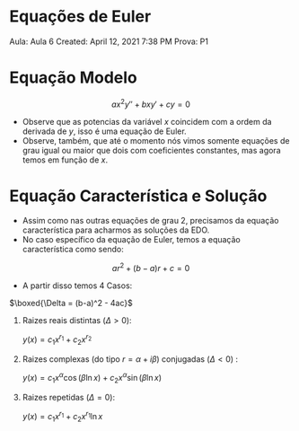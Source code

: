 # Equações de Euler

Aula: Aula 6
Created: April 12, 2021 7:38 PM
Prova: P1

# Equação Modelo

$$
ax^2y'' + bxy' + cy = 0
$$

- Observe que as potencias da variável $x$ coincidem com a ordem da derivada de $y$, isso é uma equação de Euler.
- Observe, também, que até o momento nós vimos somente equações de grau igual ou maior que dois com coeficientes constantes, mas agora temos em função de $x$.

# Equação Característica e Solução

- Assim como nas outras equações de grau 2, precisamos da equação característica para acharmos as soluções da EDO.
- No caso específico da equação de Euler, temos a equação característica como sendo:

$$
ar^2 + (b-a)r + c = 0
$$

- A partir disso temos 4 Casos:

$\boxed{\Delta = (b-a)^2 - 4ac}$

1. Raizes reais distintas ($\Delta > 0$): 
    
    $y(x) = c_1x^{r_1} + c_2x^{r_2}$
    
2. Raizes complexas (do tipo $r = \alpha + i\beta$) conjugadas ($\Delta < 0$) :
    
    $y(x) = c_1x^\alpha \cos(\beta \ln x) + c_2x^\alpha \sin(\beta \ln x)$
    
3. Raizes repetidas ($\Delta = 0$):
    
    $y(x) = c_1x^{r_1} + c_2x^{r_1}\ln x$